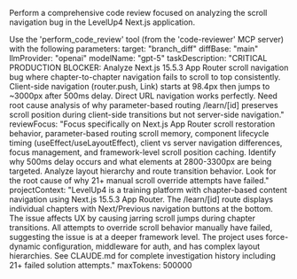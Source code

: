 Perform a comprehensive code review focused on analyzing the scroll navigation bug in the LevelUp4 Next.js application.

Use the 'perform_code_review' tool (from the 'code-reviewer' MCP server) with the following parameters:
target: "branch_diff"
diffBase: "main"
llmProvider: "openai"
modelName: "gpt-5"
taskDescription: "CRITICAL PRODUCTION BLOCKER: Analyze Next.js 15.5.3 App Router scroll navigation bug where chapter-to-chapter navigation fails to scroll to top consistently. Client-side navigation (router.push, Link) starts at 98.4px then jumps to ~3000px after 500ms delay. Direct URL navigation works perfectly. Need root cause analysis of why parameter-based routing /learn/[id] preserves scroll position during client-side transitions but not server-side navigation."
reviewFocus: "Focus specifically on Next.js App Router scroll restoration behavior, parameter-based routing scroll memory, component lifecycle timing (useEffect/useLayoutEffect), client vs server navigation differences, focus management, and framework-level scroll position caching. Identify why 500ms delay occurs and what elements at 2800-3300px are being targeted. Analyze layout hierarchy and route transition behavior. Look for the root cause of why 21+ manual scroll override attempts have failed."
projectContext: "LevelUp4 is a training platform with chapter-based content navigation using Next.js 15.5.3 App Router. The /learn/[id] route displays individual chapters with Next/Previous navigation buttons at the bottom. The issue affects UX by causing jarring scroll jumps during chapter transitions. All attempts to override scroll behavior manually have failed, suggesting the issue is at a deeper framework level. The project uses force-dynamic configuration, middleware for auth, and has complex layout hierarchies. See CLAUDE.md for complete investigation history including 21+ failed solution attempts."
maxTokens: 500000
